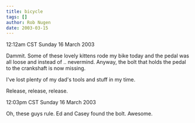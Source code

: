 ```yaml
---
title: bicycle
tags: []
author: Rob Nugen
date: 2003-03-15
---
```


<p class=date>12:12am CST Sunday 16 March 2003</p>

<p>Dammit.  Some of these lovely kittens rode my bike today and the
pedal was all loose and instead of .. nevermind.  Anyway, the bolt
that holds the pedal to the crankshaft is now missing.</p>

<p>I've lost plenty of my dad's tools and stuff in my time.</p>

<p>Release, release, release.</p>

<p class=date>12:03pm CST Sunday 16 March 2003</p>

<p>Oh, these guys rule.  Ed and Casey found the bolt.  Awesome.</p>
